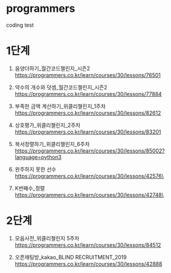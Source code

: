 # programmers
coding test 


# 1단계 

1. 음양더하기_월간코드챌린지_시즌2   
  https://programmers.co.kr/learn/courses/30/lessons/76501 

2. 약수의 개수와 덧셈_월간코드챌린지_시즌2 
  https://programmers.co.kr/learn/courses/30/lessons/77884 

3. 부족한 금액 계산하기_위클리챌린지_1주차 
  https://programmers.co.kr/learn/courses/30/lessons/82612 

4. 상호평가_위클리챌린지_2주차
  https://programmers.co.kr/learn/courses/30/lessons/83201 

5. 복서정렬하기_위클리챌린지_6주차 
  https://programmers.co.kr/learn/courses/30/lessons/85002?language=python3 

6. 완주하지 못한 선수 
  https://programmers.co.kr/learn/courses/30/lessons/42576\

7. K번째수_정렬 
  https://programmers.co.kr/learn/courses/30/lessons/42748\




# 2단계
1. 모음사전_위클리챌린지 5주차 
  https://programmers.co.kr/learn/courses/30/lessons/84512 

2. 오픈채팅방_kakao_BLIND RECRUITMENT_2019 
  https://programmers.co.kr/learn/courses/30/lessons/42888


